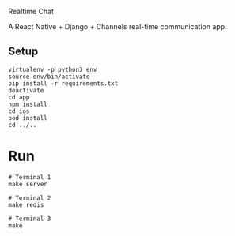  Realtime Chat

A React Native + Django + Channels real-time communication app.


## Setup

```
virtualenv -p python3 env
source env/bin/activate
pip install -r requirements.txt
deactivate
cd app
npm install
cd ios
pod install
cd ../..
```

# Run

```
# Terminal 1
make server

# Terminal 2
make redis

# Terminal 3
make
```